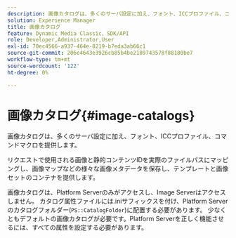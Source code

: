 ```yaml
---
description: 画像カタログは、多くのサーバ設定に加え、フォント、ICCプロファイル、コマンドマクロを提供します。
solution: Experience Manager
title: 画像カタログ
feature: Dynamic Media Classic、SDK/API
role: Developer,Administrator,User
exl-id: 70ec4566-a937-464e-8219-b7eda3ab66c1
source-git-commit: 206e4643e3926cb85b4be2189743578f88180be7
workflow-type: tm+mt
source-wordcount: '122'
ht-degree: 0%

---
```


# 画像カタログ{#image-catalogs}

画像カタログは、多くのサーバ設定に加え、フォント、ICCプロファイル、コマンドマクロを提供します。

リクエストで使用される画像と静的コンテンツIDを実際のファイルパスにマッピングし、画像マップなどの様々な画像メタデータを保存し、テンプレートと画像セットのコンテナを提供します。

画像カタログは、Platform Serverのみがアクセスし、Image Serverはアクセスしません。 カタログ属性ファイルには.iniサフィックスを付け、Platform Serverのカタログフォルダー(`PS::CatalogFolder`)に配置する必要があります。 少なくともデフォルトの画像カタログが必要です。Platform Serverを正しく機能させるには、すべての属性を設定する必要があります。
